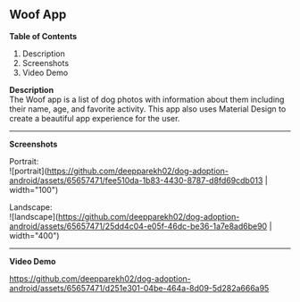 ## Woof App ##

**Table of Contents**  
1) Description
2) Screenshots
3) Video Demo
   
**Description**   
The Woof app is a list of dog photos with information about them including their name,
age, and favorite activity. This app also uses Material Design to create a beautiful app
experience for the user.
  
***

**Screenshots** 

Portrait:    
![portrait](https://github.com/deepparekh02/dog-adoption-android/assets/65657471/fee510da-1b83-4430-8787-d8fd69cdb013 | width="100")

Landscape:    
![landscape](https://github.com/deepparekh02/dog-adoption-android/assets/65657471/25dd4c04-e05f-46dc-be36-1a7e8ad6be90 | width="400")

*** 
**Video Demo** 

https://github.com/deepparekh02/dog-adoption-android/assets/65657471/d251e301-04be-464a-8d09-5d282a666a95

